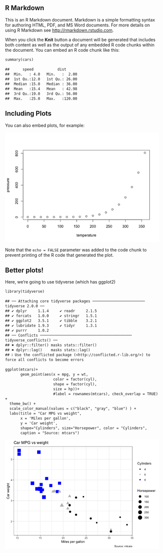 ## R Markdown

This is an R Markdown document. Markdown is a simple formatting syntax
for authoring HTML, PDF, and MS Word documents. For more details on
using R Markdown see <http://rmarkdown.rstudio.com>.

When you click the **Knit** button a document will be generated that
includes both content as well as the output of any embedded R code
chunks within the document. You can embed an R code chunk like this:

    summary(cars)

    ##      speed           dist       
    ##  Min.   : 4.0   Min.   :  2.00  
    ##  1st Qu.:12.0   1st Qu.: 26.00  
    ##  Median :15.0   Median : 36.00  
    ##  Mean   :15.4   Mean   : 42.98  
    ##  3rd Qu.:19.0   3rd Qu.: 56.00  
    ##  Max.   :25.0   Max.   :120.00

## Including Plots

You can also embed plots, for example:

![](a0_practice_files/figure-markdown_strict/pressure-1.png)

Note that the `echo = FALSE` parameter was added to the code chunk to
prevent printing of the R code that generated the plot.

## Better plots!

Here, we’re going to use tidyverse (which has ggplot2)

    library(tidyverse)

    ## ── Attaching core tidyverse packages ──────────────────────── tidyverse 2.0.0 ──
    ## ✔ dplyr     1.1.4     ✔ readr     2.1.5
    ## ✔ forcats   1.0.0     ✔ stringr   1.5.1
    ## ✔ ggplot2   3.5.1     ✔ tibble    3.2.1
    ## ✔ lubridate 1.9.3     ✔ tidyr     1.3.1
    ## ✔ purrr     1.0.2     
    ## ── Conflicts ────────────────────────────────────────── tidyverse_conflicts() ──
    ## ✖ dplyr::filter() masks stats::filter()
    ## ✖ dplyr::lag()    masks stats::lag()
    ## ℹ Use the conflicted package (<http://conflicted.r-lib.org/>) to force all conflicts to become errors

    ggplot(mtcars)+ 
           geom_point(aes(x = mpg, y = wt, 
                          color = factor(cyl),
                          shape = factor(cyl),
                          size = hp))+ 
                          #label = rownames(mtcars), check_overlap = TRUE) +
      theme_bw() +
      scale_color_manual(values = c("black", "gray", "blue") ) +
      labs(title = "Car MPG vs weight", 
           x = 'Miles per gallon',
           y = 'Car weight',
           shape="Cylinders", size="Horsepower", color = "Cylinders",
           caption = "Source: mtcars")

![](a0_practice_files/figure-markdown_strict/plot%20cars-1.png)
